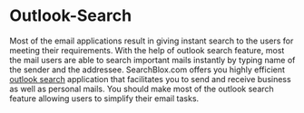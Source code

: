 Outlook-Search
==============

Most of the email applications result in giving instant search to the users for meeting their requirements. With the help of outlook search feature, most the mail users are able to search important mails instantly by typing name of the sender and the addressee. SearchBlox.com offers you highly efficient <a href="http://www.searchblox.com/concept-search-for-outlook-pst-archives-including-attachments-ediscovery">outlook search</a> application that facilitates you to send and receive business as well as personal mails. You should make most of the outlook search feature allowing users to simplify their email tasks.
